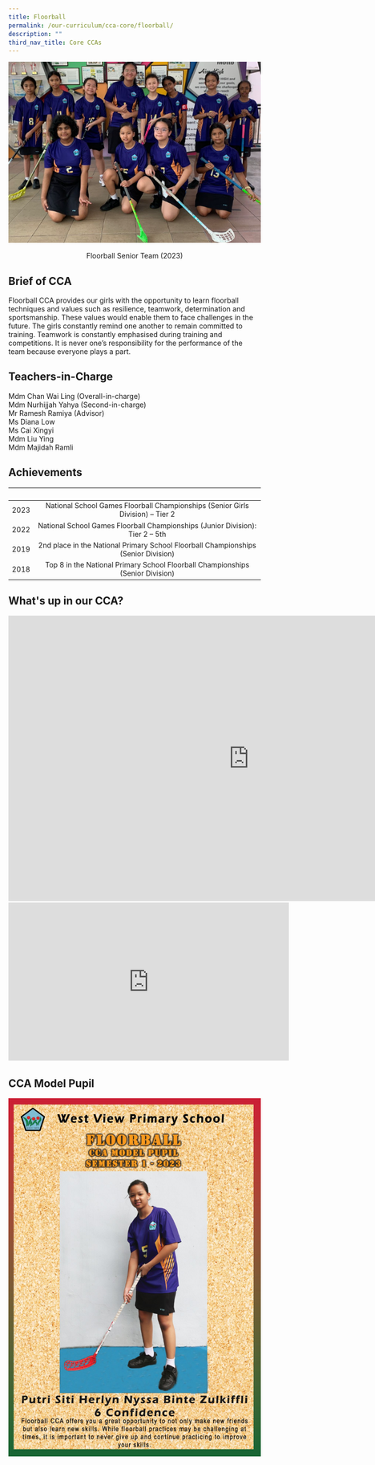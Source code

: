 ```yaml
---
title: Floorball
permalink: /our-curriculum/cca-core/floorball/
description: ""
third_nav_title: Core CCAs
---
```

![](/images/Core%20CCAs/floorball_senior_team_2023.PNG)
 
<p style="text-align:center;">Floorball Senior Team (2023)
</p>

Brief of CCA
------------

Floorball CCA provides our girls with the opportunity to learn floorball techniques and values such as resilience, teamwork, determination and sportsmanship. These values would enable them to face challenges in the future. The girls constantly remind one another to remain committed to training. Teamwork is constantly emphasised during training and competitions. It is never one’s responsibility for the performance of the team because everyone plays a part.

Teachers-in-Charge
------------------

Mdm Chan Wai Ling (Overall-in-charge)<br>
Mdm Nurhijjah Yahya (Second-in-charge)<br>
Mr Ramesh Ramiya (Advisor)<br>
Ms Diana Low<br>
Ms Cai Xingyi<br>
Mdm Liu Ying<br>
Mdm Majidah Ramli<br>

Achievements
------------

|&nbsp;|&nbsp;|
|:---:|:---:|
|2023|National School Games Floorball Championships (Senior Girls Division) – Tier 2|
|2022|National School Games Floorball Championships (Junior Division): Tier 2 – 5th|
|2019|2nd place in the National Primary School Floorball Championships (Senior Division)|
|2018|Top 8 in the National Primary School Floorball Championships (Senior Division)|

What's up in our CCA?
---------------------

<iframe allowfullscreen="true" height="569" width="960" frameborder="0" src="https://docs.google.com/presentation/d/e/2PACX-1vSw1YWWh4a6wXv7VPBxRk-G0ZGPS4KKj0RnJGKN9UYiWtpCwDY_VqJQvmXGZosAGu3KmqVwOUbacUJ-/embed?start=false&amp;loop=true&amp;delayms=3000"></iframe>
<br>
<iframe allowfullscreen="" allow="accelerometer; autoplay; clipboard-write; encrypted-media; gyroscope; picture-in-picture; web-share" frameborder="0" title="YouTube video player" src="https://www.youtube.com/embed/Fbslib-8i9c" height="315" width="560"></iframe>

CCA Model Pupil
---------------

![Floorball](/images/Core%20CCAs/floorball.jpg)